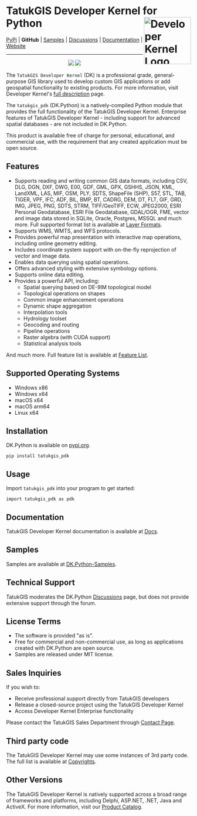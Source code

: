 # TatukGIS Developer Kernel for Python <img align="right" width="128" height="128" alt="Developer Kernel Logo" src="https://docs.tatukgis.com/DK11/_media/dk_logo.png">

[PyPi](https://pypi.org/project/tatukgis-pdk/) | **GitHub** | [Samples](https://github.com/TatukGIScom/DK.Python-Samples) | [Discussions](https://github.com/TatukGIScom/DK.Python/discussions) | [Documentation](https://docs.tatukgis.com/dk11) | [Website](https://www.tatukgis.com)

---

<p align="center">
    <a href="https://pypi.python.org/pypi/tatukgis-pdk" alt="PyPI Version">
        <img src="https://img.shields.io/pypi/v/tatukgis-pdk.svg" /></a>
    <a href="https://pypi.python.org/pypi/tatukgis-pdk" alt="Supported Python Versions">
        <img src="https://img.shields.io/pypi/pyversions/tatukgis-pdk.svg" /></a>
</p>

The `TatukGIS Developer Kernel` (DK) is a professional grade, general-purpose GIS library used to develop custom GIS applications or add geospatial functionality to existing products. 
For more information, visit Developer Kernel's [full description](https://tatukgis.com/Products/Developer-Kernel/Description.aspx) page.

The `tatukgis_pdk` (DK.Python) is a natively-compiled Python module that provides the full functionality of the TatukGIS Developer Kernel.
Enterprise features of TatukGIS Developer Kernel - including support for advanced spatial databases - are not included in DK.Python.

This product is available free of charge for personal, educational, and commercial use, with the requirement that any created application must be open source. 

## Features
- Supports reading and writing common GIS data formats, including CSV, DLG, DGN, DXF, DWG, E00, GDF, GML, GPX, GSHHS, JSON, KML, LandXML, LAS, MIF, OSM, PLY, SDTS, ShapeFile (SHP), S57, STL, TAB, TIGER, VPF, IFC, ADF, BIL, BMP, BT, CADRG, DEM, DT, FLT, GIF, GRD, IMG, JPEG, PNG, SDTS, STRM, TIFF/GeoTIFF, ECW, JPEG2000, ESRI Personal Geodatabase, ESRI File Geodatabase, GDAL/OGR, FME, vector and image data stored in SQLite, Oracle, Postgres, MSSQL and much more. Full supported format list is available at [Layer Formats](https://docs.tatukgis.com/DK11/doc:layer-formats).
- Supports WMS, WMTS, and WFS protocols.
- Provides powerful map presentation with interactive map operations, including online geometry editing.
- Includes coordinate system support with on-the-fly reprojection of vector and image data.
- Enables data querying using spatial operations.
- Offers advanced styling with extensive symbology options.
- Supports online data editing.
- Provides a powerful API, including:
    - Spatial querying based on DE-9IM topological model
    - Topological operations on shapes
    - Common image enhancement operations
    - Dynamic shape aggregation
    - Interpolation tools
    - Hydrology toolset
    - Geocoding and routing
    - Pipeline operations
    - Raster algebra (with CUDA support)
    - Statistical analysis tools

And much more. Full feature list is available at [Feature List](https://www.tatukgis.com/Products/Developer-Kernel/Features.aspx).

## Supported Operating Systems
- Windows x86
- Windows x64
- macOS x64
- macOS arm64
- Linux x64

## Installation
DK.Python is available on [pypi.org](https://pypi.org/project/tatukgis-pdk/).

    pip install tatukgis_pdk
    
## Usage
Import `tatukgis_pdk` into your program to get started:

    import tatukgis_pdk as pdk
    
## Documentation  
TatukGIS Developer Kernel documentation is available at [Docs](https://docs.tatukgis.com/dk11).

## Samples   
Samples are available at [DK.Python-Samples](https://github.com/TatukGIScom/DK.Python-Samples).

## Technical Support
TatukGIS moderates the DK.Python [Discussions](https://github.com/TatukGIScom/DK.Python/discussions) page, but does not provide extensive support through the forum. 

## License Terms
- The software is provided "as is".
- Free for commercial and non-commercial use, as long as applications created with DK.Python are open source.
- Samples are released under MIT license.

## Sales Inquiries
If you wish to:
- Receive professional support directly from TatukGIS developers
- Release a closed-source project using the TatukGIS Developer Kernel
- Access Developer Kernel Enterprise functionality

Please contact the TatukGIS Sales Department through [Contact Page](https://www.tatukgis.com/Company/Contacting-TatukGIS.aspx).

## Third party code
The TatukGIS Developer Kernel may use some instances of 3rd party code. The full list is available at [Copyrights](https://docs.tatukgis.com/DK11/readme:copyrights).

## Other Versions
The TatukGIS Developer Kernel is natively supported across a broad range of frameworks and platforms, including Delphi, ASP.NET, .NET, Java and ActiveX. For more information, visit our [Product Catalog](https://www.tatukgis.com/Products.aspx).
